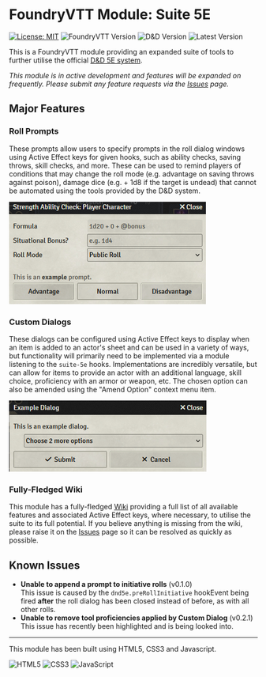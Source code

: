 # FoundryVTT Module: Suite 5E

[![License: MIT](https://img.shields.io/badge/Software_License-MIT-blue.svg)](https://mit-license.org/)
![FoundryVTT Version](https://img.shields.io/badge/Foundry%20Version-12%2B%20%28Verified%2012.331%29-purple?logo=foundryvirtualtabletop&logoColor=white)
![D&D Version](https://img.shields.io/badge/D%26D%20Version-3.x.x%2B%20%28Verified%204.0.0%29-purple?logo=dungeonsanddragons&logoColor=white)
![Latest Version](https://img.shields.io/badge/Latest%20Version-0.2.1-green)

This is a FoundryVTT module providing an expanded suite of tools to further utilise the official [D&D 5E system](https://foundryvtt.com/packages/dnd5e).

*This module is in active development and features will be expanded on frequently. Please submit any feature requests via the [Issues](https://github.com/TTimeGaming/FoundryVTT-Suite-5E/issues) page.*

## Major Features

### Roll Prompts
These prompts allow users to specify prompts in the roll dialog windows using Active Effect keys for given hooks, such as ability checks, saving throws, skill checks, and more. These can be used to remind players of conditions that may change the roll mode (e.g. advantage on saving throws against poison), damage dice (e.g. + 1d8 if the target is undead) that cannot be automated using the tools provided by the D&D system.

![A roll prompt added to the ability check roll dialog window](./assets/prompts/ability-check.png "Ability Check Roll Prompt")

### Custom Dialogs
These dialogs can be configured using Active Effect keys to display when an item is added to an actor's sheet and can be used in a variety of ways, but functionality will primarily need to be implemented via a module listening to the `suite-5e` hooks. Implementations are incredibly versatile, but can allow for items to provide an actor with an additional language, skill choice, proficiency with an armor or weapon, etc. The chosen option can also be amended using the "Amend Option" context menu item.

![A custom dialog displayed when adding an item to an actor's sheet](./assets/dialogs/custom-dialog.png "Custom Dialog")

### Fully-Fledged Wiki
This module has a fully-fledged [Wiki](https://github.com/TTimeGaming/FoundryVTT-Suite-5E/wiki) providing a full list of all available features and associated Active Effect keys, where necessary, to utilise the suite to its full potential. If you believe anything is missing from the wiki, please raise it on the [Issues](https://github.com/TTimeGaming/FoundryVTT-Suite-5E/issues) page so it can be resolved as quickly as possible.

## Known Issues
- **Unable to append a prompt to initiative rolls** (v0.1.0)  
This issue is caused by the `dnd5e.preRollInitiative` hookEvent being fired **after** the roll dialog has been closed instead of before, as with all other rolls.
- **Unable to remove tool proficiencies applied by Custom Dialog** (v0.2.1)   
This issue has recently been highlighted and is being looked into.

---
This module has been built using HTML5, CSS3 and Javascript.

![HTML5](https://img.shields.io/badge/HTML5-E34F26?style=for-the-badge&logo=html5&logoColor=white)
![CSS3](https://img.shields.io/badge/CSS3-1572B6?style=for-the-badge&logo=css3&logoColor=white)
![JavaScript](https://img.shields.io/badge/JavaScript-F7DF1E?style=for-the-badge&logo=javascript&logoColor=black)
